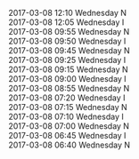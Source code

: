 2017-03-08 12:10 Wednesday  N  
2017-03-08 12:05 Wednesday  I  
2017-03-08 09:55 Wednesday  N  
2017-03-08 09:50 Wednesday  I  
2017-03-08 09:45 Wednesday  N  
2017-03-08 09:25 Wednesday  I  
2017-03-08 09:15 Wednesday  N  
2017-03-08 09:00 Wednesday  I  
2017-03-08 08:55 Wednesday  N  
2017-03-08 07:20 Wednesday  I  
2017-03-08 07:15 Wednesday  N  
2017-03-08 07:10 Wednesday  I  
2017-03-08 07:00 Wednesday  N  
2017-03-08 06:45 Wednesday  I  
2017-03-08 06:40 Wednesday  N  
